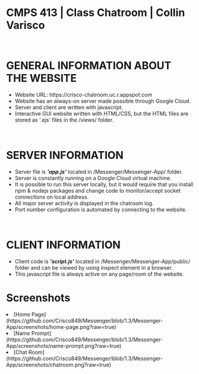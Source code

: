 <h1>CMPS 413 | Class Chatroom | Collin Varisco </h1> <br />

  <h1>GENERAL INFORMATION ABOUT THE WEBSITE</h1> 
  <ul>
    <li> Website URL: https://crisco-chatroom.uc.r.appspot.com </li>
    <li> Website has an always-on server made possible through Google Cloud. </li> 
    <li> Server and client are written with javascript. </li> 
    <li> Interactive GUI website written with HTML/CSS, but the HTML files are stored as '.ejs' files in the /views/ folder. </li>
  </ul>
  </br>

  <h1>SERVER INFORMATION</h1>
  <ul> 
    <li> Server file is <strong><em>'app.js'</em></strong> located in /Messenger/Messenger-App/ folder. </li>
    <li> Server is constantly running on a Google Cloud virtual machine. </li>
    <li> It is possible to run this server locally, but it would require that you install npm & nodejs packages and change code to monitor/accept socket connections on local address. </li>
    <li> All major server activity is displayed in the chatroom log. </li>
    <li> Port number configuration is automated by connecting to the website. </li>
  </ul>
  </br>

  <h1>CLIENT INFORMATION</h1>
  <ul>
    <li> Client code is <strong><em>'script.js'</em></strong> located in /Messenger/Messenger-App/public/ folder and can be viewed by using inspect element in a browser.</li>
    <li> This javascript file is always active on any page/room of the website.</li>
  </ul>

  <h1> Screenshots </h1>
  <li>[Home Page](https://github.com/Crisco849/Messenger/blob/1.3/Messenger-App/screenshots/home-page.png?raw=true)</li>
  <li>[Name Prompt](https://github.com/Crisco849/Messenger/blob/1.3/Messenger-App/screenshots/name-prompt.png?raw=true)</li>
  <li>[Chat Room](https://github.com/Crisco849/Messenger/blob/1.3/Messenger-App/screenshots/chatroom.png?raw=true)</li>
